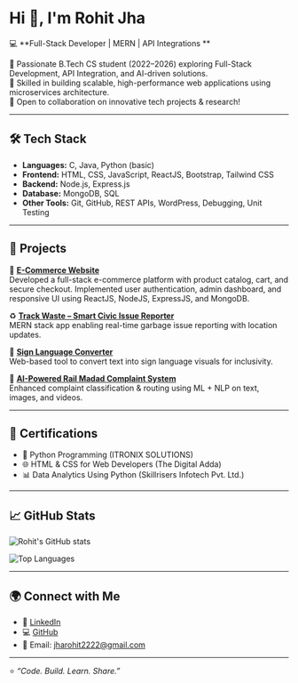 # Hi 👋, I'm Rohit Jha  

💻 **Full-Stack Developer | MERN | API Integrations **  

🔹 Passionate B.Tech CS student (2022–2026) exploring Full-Stack Development, API Integration, and AI-driven solutions.  
🔹 Skilled in building scalable, high-performance web applications using microservices architecture.  
🔹 Open to collaboration on innovative tech projects & research!  

---

## 🛠️ Tech Stack
- **Languages:** C, Java, Python (basic)  
- **Frontend:** HTML, CSS, JavaScript, ReactJS, Bootstrap, Tailwind CSS  
- **Backend:** Node.js, Express.js  
- **Database:** MongoDB, SQL  
- **Other Tools:** Git, GitHub, REST APIs, WordPress, Debugging, Unit Testing  

---

## 🌟 Projects
🚀 **[E-Commerce Website](#)**  
Developed a full-stack e-commerce platform with product catalog, cart, and secure checkout. Implemented user authentication, admin dashboard, and responsive UI using ReactJS, NodeJS, ExpressJS, and MongoDB. 

♻️ **[Track Waste – Smart Civic Issue Reporter](#)**  
MERN stack app enabling real-time garbage issue reporting with location updates.  

🤟 **[Sign Language Converter](#)**  
Web-based tool to convert text into sign language visuals for inclusivity.  

🚉 **[AI-Powered Rail Madad Complaint System](#)**  
Enhanced complaint classification & routing using ML + NLP on text, images, and videos.  

---

## 📜 Certifications
- 🐍 Python Programming (ITRONIX SOLUTIONS)  
- 🌐 HTML & CSS for Web Developers (The Digital Adda)  
- 📊 Data Analytics Using Python (Skillrisers Infotech Pvt. Ltd.)  

---

## 📈 GitHub Stats
![Rohit's GitHub stats](https://github-readme-stats.vercel.app/api?username=jharohit2003&show_icons=true&theme=tokyonight)  

![Top Languages](https://github-readme-stats.vercel.app/api/top-langs/?username=jharohit2003&layout=compact&theme=tokyonight)  

---

## 🌍 Connect with Me
- 🔗 [LinkedIn](https://www.linkedin.com/in/rohit-jha-bb4916249)  
- 💻 [GitHub](https://github.com/jharohit2003)  
- 📧 Email: jharohit2222@gmail.com  

---
⭐ *“Code. Build. Learn. Share.”*  
